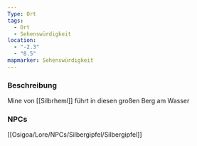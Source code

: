 ```yaml
---
Type: Ort
tags:
  - Ort
  - Sehenswürdigkeit
location:
  - "-2.3"
  - "8.5"
mapmarker: Sehenswürdigkeit
---
```

### Beschreibung
Mine von [[Silbrheml]] führt in diesen großen Berg am Wasser
### NPCs
[[Osigoa/Lore/NPCs/Silbergipfel/Silbergipfel]]